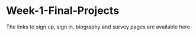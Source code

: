 # Week-1-Final-Projects
<p>The links to sign up, sign in, biography and survey pages are available here</p>
